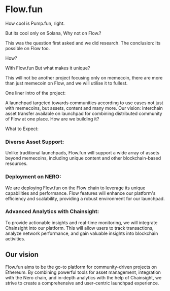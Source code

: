 
# Flow.fun

How cool is Pump.fun, right.

But its cool only on Solana, Why not on Flow.?

This was the question first asked and we did research. The conclusion: Its possible on Flow too. 

How? 

With Flow.fun
But what makes it unique?

This will not be another project focusing only on memecoin, there are more than just memecoin on Flow, and we will utilise it to fullest.

One liner intro of the project:

A launchpad targeted towards communities according to use cases not just with memecoins, but assets, content and many more. Our vision: interchain asset transfer available on launchpad for combining distributed community of Flow at one place. How are we building it?

What to Expect:

### Diverse Asset Support: 
Unlike traditional launchpads, Flow.fun will support a wide array of assets beyond memecoins, including unique content and other blockchain-based resources.

### Deployment on NERO: 
We are deploying Flow.fun on the Flow chain to leverage its unique capabilities and performance. Flow features will enhance our platform's efficiency and scalability, providing a robust environment for our launchpad.

### Advanced Analytics with Chainsight: 
To provide actionable insights and real-time monitoring, we will integrate Chainsight into our platform. This will allow users to track transactions, analyze network performance, and gain valuable insights into blockchain activities.

## Our vision
Flow.fun aims to be the go-to platform for community-driven projects on Ethereum. By combining powerful tools for asset management, integration with the Nero chain, and in-depth analytics with the help of Chainsight, we strive to create a comprehensive and user-centric launchpad experience.


